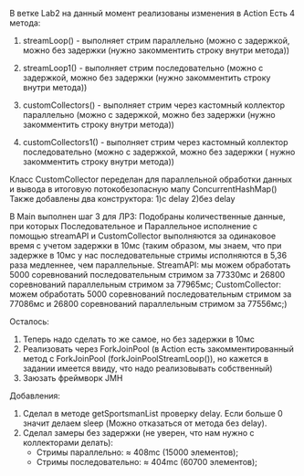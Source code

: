 В ветке Lab2 на данный момент реализованы изменения в Action
Есть 4 метода:
1) streamLoop() - выполняет стрим параллельно (можно с задержкой, можно без задержки (нужно закомментить строку внутри
метода))
2) streamLoop1() - выполняет стрим последовательно (можно с задержкой, можно без задержки (нужно закомментить строку внутри
метода))

3) customCollectors() - выполняет стрим через кастомный коллектор параллельно (можно с задержкой, можно без задержки (нужно
закомментить строку внутри метода))
4) customCollectors1() - выполняет стрим через кастомный коллектор последовательно (можно с задержкой, можно без задержки (
нужно закомментить строку внутри метода))

Класс CustomCollector переделан для параллельной обработки данных и вывода в итоговую потокобезопасную мапу
ConcurrentHashMap()
Также добавлены два конструктора: 1)с delay 2)без delay

В Main выполнен шаг 3 для ЛР3:
Подобраны количественные данные, при которых Последовательное и Параллельное исполнение с помощью streamAPI и
CustomCollector выполняются за одинаковое время с учетом задержки в 10мс (таким образом, мы знаем, что при задержке
в 10мс у нас последовательные стримы исполняются в 5,36 раза медленнее, чем параллельные.
StreamAPI: мы можем обработать 5000 соревнований последовательным стримом за 77330мс и 26800 соревнований параллельным
стримом за 77965мс;
CustomCollector: можем обработать 5000 соревнований последовательным стримом за 77086мс и 26800 соревнований
параллельным стримом за 77556мс;)

Осталось:

1) Теперь надо сделать то же самое, но без задержки в 10мс
2) Реализовать через ForkJoinPool (в Action есть закомментированный метод с ForkJoinPool (forkJoinPoolStreamLoop()), но
   кажется в задании имеется ввиду, что надо реализовывать собственный)
3) Заюзать фреймворк JMH

Добавления:
1) Сделал в методе getSportsmanList проверку delay. Если больше 0 значит делаем sleep (Можно отказаться от метода без delay).
2) Сделал замеры без задержки (не уверен, что нам нужно с коллекторами делать):
   - Стримы параллельно: ≈ 408mc (15000 элементов);
   - Стримы последовательно: ≈ 404mc (60700 элементов);

